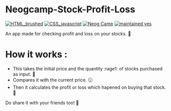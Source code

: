 # Neogcamp-Stock-Profit-Loss

[![HTML_brushed](https://img.shields.io/badge/HTML-brushed-purple)]() 
[![CSS_javascript](https://img.shields.io/badge/CSS-javascript-red)]() 
[![Neog Camp](https://img.shields.io/badge/Neog-camp-brightgreen)]() 
[![maintained yes](https://img.shields.io/badge/maintained-yes-blue)]() 

An app made for checking profit and loss on your stocks. 🔢

# How it works :

* This takes the initial price and the quantity :rage1: of stocks purchased as input. 💯
* Compares it with the current price. 🕥
* Then it calculates the profit or loss which hapened on buying that stock. 🤑

Do share it with your friends too! 🤙
